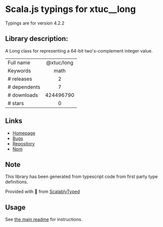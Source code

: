 
# Scala.js typings for xtuc__long

Typings are for version 4.2.2

## Library description:
A Long class for representing a 64-bit two's-complement integer value.

|                    |                 |
| ------------------ | :-------------: |
| Full name          | @xtuc/long |
| Keywords           | math |
| # releases         | 2 |
| # dependents       | 7 |
| # downloads        | 424496790 |
| # stars            | 0 |

## Links
- [Homepage](https://github.com/dcodeIO/long.js#readme)
- [Bugs](https://github.com/dcodeIO/long.js/issues)
- [Repository](https://github.com/dcodeIO/long.js)
- [Npm](https://www.npmjs.com/package/%40xtuc%2Flong)
    


## Note
This library has been generated from typescript code from first party type definitions.

Provided with :purple_heart: from [ScalablyTyped](https://github.com/oyvindberg/ScalablyTyped)

## Usage
See [the main readme](../../readme.md) for instructions.


